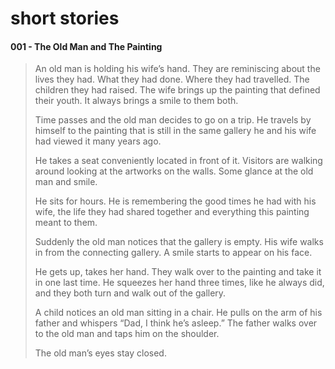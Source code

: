 # short stories

#### 001 - The Old Man and The Painting

>An old man is holding his wife’s hand. 
They are reminiscing about the lives they had. What they had done. Where they had travelled. The children they had raised. 
The wife brings up the painting that defined their youth. It always brings a smile to them both. 
>
>Time passes and the old man decides to go on a trip. He travels by himself to the painting that is still in the same gallery he and his wife had viewed it many years ago. 
>
>He takes a seat conveniently located in front of it. Visitors are walking around looking at the artworks on the walls. Some glance at the old man and smile.  
>
>He sits for hours. He is remembering the good times he had with his wife, the life they had shared together and everything this painting meant to them.
>
>Suddenly the old man notices that the gallery is empty. His wife walks in from the connecting gallery. A smile starts to appear on his face. 
>
>He gets up, takes her hand. They walk over to the painting and take it in one last time. He squeezes her hand three times, like he always did, and they both turn and walk out of the gallery. 
>
>A child notices an old man sitting in a chair. He pulls on the arm of his father and whispers “Dad, I think he’s aslee‪p.” The father walks over to the old man and taps him on the shoulder. ‬
>
>The old man’s eyes stay closed. 
